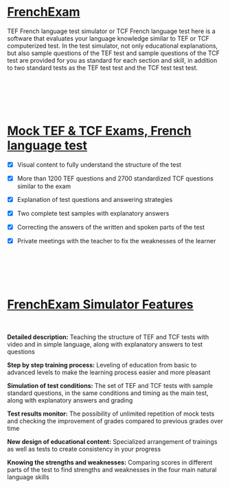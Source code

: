 # [FrenchExam](https://frenchexam.ir)

TEF French language test simulator or TCF French language test here is a software that evaluates your language knowledge similar to TEF or TCF computerized test. In the test simulator, not only educational explanations, but also sample questions of the TEF test and sample questions of the TCF test are provided for you as standard for each section and skill, in addition to two standard tests as the TEF test test and the TCF test test test.






<br><br><br><br>

# [Mock TEF & TCF Exams, French language test](https://frenchexam.ir/tcf-french-test/)
- [x] Visual content to fully understand the structure of the test
- [x] More than 1200 TEF questions and 2700 standardized TCF questions similar to the exam
- [x] Explanation of test questions and answering strategies
- [x] Two complete test samples with explanatory answers
- [x] Correcting the answers of the written and spoken parts of the test
- [x] Private meetings with the teacher to fix the weaknesses of the learner




<br><br><br><br>

# [FrenchExam Simulator Features](https://frenchexam.ir/tef-preparation/)
<br>

**Detailed description:**
Teaching the structure of TEF and TCF tests with video and in simple language, along with explanatory answers to test questions



**Step by step training process:**
Leveling of education from basic to advanced levels to make the learning process easier and more pleasant



**Simulation of test conditions:**
The set of TEF and TCF tests with sample standard questions, in the same conditions and timing as the main test, along with explanatory answers and grading



**Test results monitor:**
The possibility of unlimited repetition of mock tests and checking the improvement of grades compared to previous grades over time




**New design of educational content:**
Specialized arrangement of trainings as well as tests to create consistency in your progress



**Knowing the strengths and weaknesses:**
Comparing scores in different parts of the test to find strengths and weaknesses in the four main natural language skills
<br><br><br><br><br><br><br><br><br><br><br><br><br><br><br><br><br><br><br><br>








